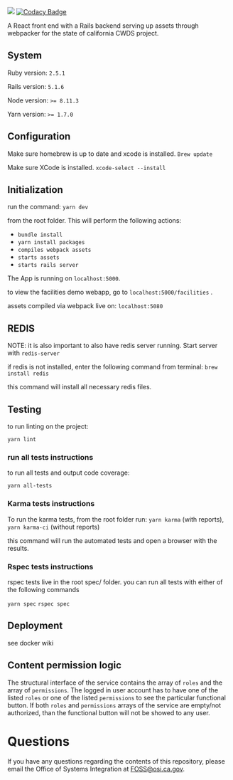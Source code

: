 <a href="http://codeclimate.com/github/ca-cwds/CALS"><img src="http://codeclimate.com/github/ca-cwds/CALS/badges/gpa.svg" /></a>
[![Codacy Badge](https://api.codacy.com/project/badge/Grade/8cf2373d85364e24976380e4e5a10cce)](https://www.codacy.com/app/CALS/CALS?utm_source=github.com&amp;utm_medium=referral&amp;utm_content=ca-cwds/CALS&amp;utm_campaign=Badge_Grade)

A React front end with a Rails backend serving up assets through webpacker for the state of california CWDS project.

## System
Ruby version: `2.5.1`

Rails version: `5.1.6`

Node version: `>= 8.11.3`

Yarn version: `>= 1.7.0`

## Configuration
Make sure homebrew is up to date and xcode is installed.
`Brew update`

Make sure XCode is installed.
`xcode-select --install`

## Initialization

run the command:
`yarn dev`

from the root folder. This will perform the following actions:
 - `bundle install`
 - `yarn install packages`
 - `compiles webpack assets`
 - `starts assets`
 - `starts rails server`

The App is running on
`localhost:5000`.

to view the facilities demo webapp, go to
`localhost:5000/facilities` .

assets compiled via webpack live on:
`localhost:5080`

## REDIS
NOTE: it is also important to also have redis server running. Start server with
`redis-server`

if redis is not installed, enter the following command from terminal:
`brew install redis `

this command will install all necessary redis files.


## Testing

to run linting on the project:

`yarn lint`

### run all tests instructions
to run all tests and output code coverage:

`yarn all-tests`

### Karma tests instructions
To run the karma tests, from the root folder run:
`yarn karma` (with reports), `yarn karma-ci` (without reports)

this command will run the automated tests and open a browser with the results.

### Rspec tests instructions
 rspec tests live in the root spec/ folder. you can run all tests with either of the following commands

 `yarn spec`
 `rspec spec`


## Deployment
see docker wiki

## Content permission logic
The structural interface of the service contains the array of `roles` and the array of `permissions`. 
The logged in user account has to have one of the listed `roles` or one of the listed `permissions` to see the particular functional button.
If both `roles` and `permissions` arrays of the service are empty/not authorized, than the functional button will not be showed to any user.

# Questions

If you have any questions regarding the contents of this repository, please email the Office of Systems Integration at FOSS@osi.ca.gov.
